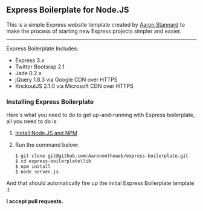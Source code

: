 ## Express Boilerplate for Node.JS

This is a simple Express website template created by [Aaron Stannard][1] to make the process of starting new Express projects simpler and easier.

----
Express Boilerplate Includes:

* Express 3.x
* Twitter Bootsrap 2.1
* Jade 0.2.x
* jQuery 1.8.3 via Google CDN over HTTPS
* KnckoutJS 2.1.0 via Microsoft CDN over HTTPS

### Installing Express Boilerplate

Here's what you need to do to get up-and-running with Express boilerplate, all you need to do is:

1. [Install Node.JS and NPM][2]
1. Run the command below:

	````
	$ git clone git@github.com:Aaronontheweb/express-boilerplate.git
	$ cd express-boilerplate\lib
	$ npm install
	$ node server.js
	````

And that should automatically fire up the initial Express Boilerplate template :)

**I accept pull requests.**

[1]: http://www.aaronstannard.com/ "Aaron Stannard - Hacking .NET and Startups"
[2]: http://nodejs.org/ "Install Node.JS and NPM"